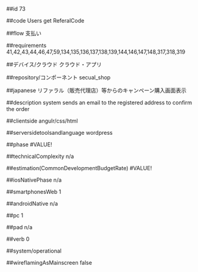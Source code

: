 ##id
73

##code
Users get ReferalCode

##flow
支払い

##requirements
41,42,43,44,46,47,59,134,135,136,137,138,139,144,146,147,148,317,318,319

##デバイス/クラウド
クラウド・アプリ

##repository/コンポーネント
secual_shop

##japanese
リファラル（販売代理店）等からのキャンペーン購入画面表示

##description
system sends an email to the registered address to confirm the order

##clientside
angulr/css/html

##serversidetoolsandlanguage
wordpress

##phase
#VALUE!

##technicalComplexity
n/a

##estimation(CommonDevelopmentBudgetRate)
#VALUE!

##iosNativePhase
n/a

##smartphonesWeb
1

##androidNative
n/a

##pc
1

##pad
n/a

##verb
0

##system/operational


##wireflamingAsMainscreen
false
